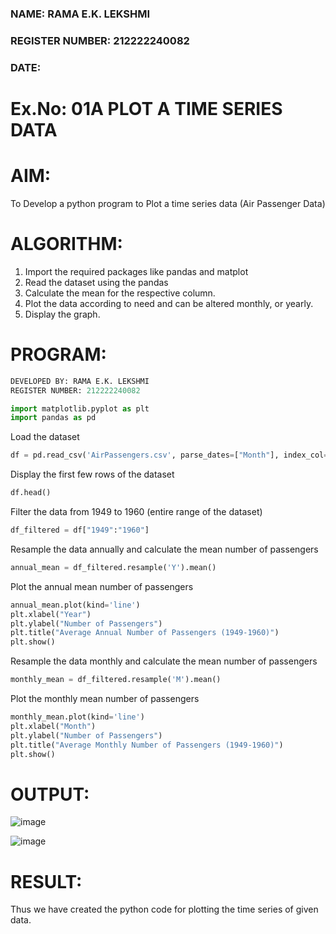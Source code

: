 ### NAME:  RAMA E.K. LEKSHMI
### REGISTER NUMBER: 212222240082
###  DATE: 
# Ex.No: 01A PLOT A TIME SERIES DATA


# AIM:
To Develop a python program to Plot a time series data (Air Passenger Data)
# ALGORITHM:
1. Import the required packages like pandas and matplot
2. Read the dataset using the pandas
3. Calculate the mean for the respective column.
4. Plot the data according to need and can be altered monthly, or yearly.
5. Display the graph.
# PROGRAM:
```python
DEVELOPED BY: RAMA E.K. LEKSHMI
REGISTER NUMBER: 212222240082
```
```python
import matplotlib.pyplot as plt
import pandas as pd
```
Load the dataset
```python
df = pd.read_csv('AirPassengers.csv', parse_dates=["Month"], index_col="Month")
```
Display the first few rows of the dataset
```python
df.head()
```
Filter the data from 1949 to 1960 (entire range of the dataset)
```python
df_filtered = df["1949":"1960"]
```
Resample the data annually and calculate the mean number of passengers
```python
annual_mean = df_filtered.resample('Y').mean()
```
Plot the annual mean number of passengers
```python
annual_mean.plot(kind='line')
plt.xlabel("Year")
plt.ylabel("Number of Passengers")
plt.title("Average Annual Number of Passengers (1949-1960)")
plt.show()
```
Resample the data monthly and calculate the mean number of passengers
```python
monthly_mean = df_filtered.resample('M').mean()
```
Plot the monthly mean number of passengers
```python
monthly_mean.plot(kind='line')
plt.xlabel("Month")
plt.ylabel("Number of Passengers")
plt.title("Average Monthly Number of Passengers (1949-1960)")
plt.show()

```
# OUTPUT:

![image](https://github.com/user-attachments/assets/2139ff4f-1f1a-4d37-a2f5-4c35a71b013a)

![image](https://github.com/user-attachments/assets/9422da8e-b82a-49a7-a3b3-3746d0d12e37)


# RESULT:
Thus we have created the python code for plotting the time series of given data.




